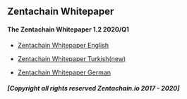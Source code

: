 ## Zentachain Whitepaper

#### The Zentachain Whitepaper 1.2 2020/Q1

* [Zentachain Whitepaper English](https://zentachain.io/documents/Zentachain_Whitepaper.pdf)

* [Zentachain Whitepaper Turkish(new)](https://zentachain.io/documents/ZentachainTurkishWhitepaper.pdf)

* [Zentachain Whitepaper German](https://zentachain.io/documents/Zentachain_Whitepaper_German.pdf)

##### [Copyright all rights reserved Zentachain.io 2017 - 2020]
